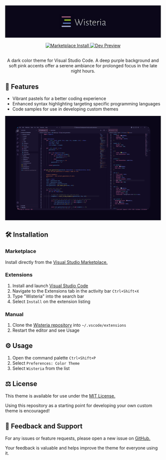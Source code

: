 ![Logo](https://raw.githubusercontent.com/raleighsedona/wisteria-vscode/main/images/emblem.png)


<div align="center">
    <a href="https://marketplace.visualstudio.com/items?itemName=raleigh-hansen.wisteria-vscode">
        <img alt="Marketplace Install" src="https://img.shields.io/visual-studio-marketplace/i/raleigh-hansen.wisteria-vscode?label=Installs&color=A0617E&labelColor=A0617E&style=for-the-badge&logo=visualstudiocode">
        </img>
    </a>
    <a href="https://vscode.dev/theme/raleigh-hansen.wisteria-vscode">
        <img alt="Dev Preview" src="https://img.shields.io/badge/Preview-vscode.dev-5E78BE?labelColor=5E78BE&style=for-the-badge&logo=visualstudiocode">
        </img>
    </a>
</div>

<p align="center">
    <br>
    A dark color theme for Visual Studio Code. A deep purple background and soft pink accents offer a serene ambiance for prolonged focus in the late night hours.
</p>

## 🎨 Features
- Vibrant pastels for a better coding experience
- Enhanced syntax highlighting targeting specific programming languages
- Code samples for use in developing custom themes

![Logo](https://raw.githubusercontent.com/raleighsedona/wisteria-vscode/main/images/sample.png)


## 🛠 Installation

### Marketplace
Install directly from the [Visual Studio Marketplace.](https://marketplace.visualstudio.com/items?itemName=raleigh-hansen.wisteria-vscode)

### Extensions
1. Install and launch [Visual Studio Code](https://code.visualstudio.com/Download)
2. Navigate to the Extensions tab in the activity bar `Ctrl+Shift+X`
3. Type "Wisteria" into the search bar
4. Select `Install` on the extension listing

### Manual
1. Clone the [Wisteria repository](https://github.com/raleighsedona/wisteria-vscode) into `~/.vscode/extensions`
2. Restart the editor and see Usage

## ⚙ Usage
1. Open the command palette `Ctrl+Shift+P`
2. Select `Preferences: Color Theme`
3. Select `Wisteria` from the list

## ⚖️ License
This theme is available for use under the [MIT License.](./LICENSE)

Using this repository as a starting point for developing your own custom theme is encouraged!

## 💬 Feedback and Support
For any issues or feature requests, please open a new issue on [GitHub.](https://github.com/raleighsedona/wisteria-vscode/issues)

Your feedback is valuable and helps improve the theme for everyone using it.
